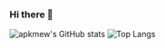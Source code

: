 ### Hi there 👋
![apkmew's GitHub stats](https://github-readme-stats.vercel.app/api?username=apkmew&show_icons=true&theme=blue-green)
![Top Langs](https://github-readme-stats.vercel.app/api/top-langs/?username=apkmew&layout=compact&hide=Assembly,Verilog&theme=blue-green)
<!--
**apkmew/apkmew** is a ✨ _special_ ✨ repository because its `README.md` (this file) appears on your GitHub profile.

Here are some ideas to get you started:

- 🔭 I’m currently working on ...
- 🌱 I’m currently learning ...
- 👯 I’m looking to collaborate on ...
- 🤔 I’m looking for help with ...
- 💬 Ask me about ...
- 📫 How to reach me: ...
- 😄 Pronouns: ...
- ⚡ Fun fact: ...
-->
